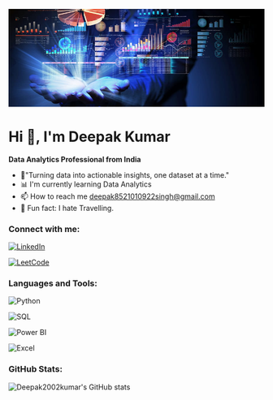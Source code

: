
![E-R.png](https://raw.githubusercontent.com/Deepak2002kumar/Deepak2002kumar/main/desktop-wallpaper-data-analytics-data-analysis-and-development-services-data-analytics.jpg)
# Hi 👋, I'm Deepak Kumar 
 **Data Analytics Professional from India**

- 🌟"Turning data into actionable insights, one dataset at a time."  
- 📊 I'm currently learning Data Analytics  
- 📫 How to reach me [deepak8521010922singh@gmail.com](mailto:deepak8521010922singh@gmail.com)  
- 🎉 Fun fact: I hate Travelling.

### Connect with me:
[![LinkedIn](https://img.shields.io/badge/LinkedIn-blue?logo=linkedin&logoColor=white)](https://www.linkedin.com/in/deepak-kumar-138110241/)

[![LeetCode](https://img.shields.io/badge/LeetCode-GREEN?logo=leetcode&logoColor=white)](https://leetcode.com/u/Deepak_singh123/)


### Languages and Tools:
![Python](https://img.shields.io/badge/Python-blue?logo=python&logoColor=white)

![SQL](https://img.shields.io/badge/SQL-red?logo=sqlite&logoColor=white)

![Power BI](https://img.shields.io/badge/Power%20BI-yellow?logo=power-bi&logoColor=white)

![Excel](https://img.shields.io/badge/Excel-GREEN?logo=microsoft-excel&logoColor=white)




### GitHub Stats:
![Deepak2002kumar's GitHub stats](https://github-readme-stats.vercel.app/api?username=Deepak2002kumar&show_icons=true&theme=white)


